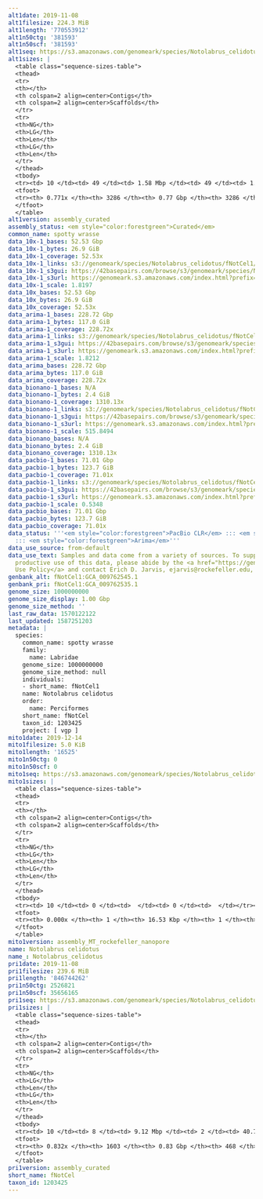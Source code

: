 ```yaml
---
alt1date: 2019-11-08
alt1filesize: 224.3 MiB
alt1length: '770553912'
alt1n50ctg: '381593'
alt1n50scf: '381593'
alt1seq: https://s3.amazonaws.com/genomeark/species/Notolabrus_celidotus/fNotCel1/assembly_curated/fNotCel1.alt.cur.20191108.fasta.gz
alt1sizes: |
  <table class="sequence-sizes-table">
  <thead>
  <tr>
  <th></th>
  <th colspan=2 align=center>Contigs</th>
  <th colspan=2 align=center>Scaffolds</th>
  </tr>
  <tr>
  <th>NG</th>
  <th>LG</th>
  <th>Len</th>
  <th>LG</th>
  <th>Len</th>
  </tr>
  </thead>
  <tbody>
  <tr><td> 10 </td><td> 49 </td><td> 1.58 Mbp </td><td> 49 </td><td> 1.58 Mbp </td></tr><tr><td> 20 </td><td> 128 </td><td> 1.07 Mbp </td><td> 128 </td><td> 1.07 Mbp </td></tr><tr><td> 30 </td><td> 238 </td><td> 0.77 Mbp </td><td> 238 </td><td> 0.77 Mbp </td></tr><tr><td> 40 </td><td> 395 </td><td> 0.55 Mbp </td><td> 395 </td><td> 0.55 Mbp </td></tr><tr style="background-color:#cccccc;"><td> 50 </td><td> 612 </td><td> 381.59 Kbp </td><td> 612 </td><td> 381.59 Kbp </td></tr><tr><td> 60 </td><td> 947 </td><td> 231.38 Kbp </td><td> 947 </td><td> 231.38 Kbp </td></tr><tr><td> 70 </td><td> 1604 </td><td> 96.40 Kbp </td><td> 1604 </td><td> 96.40 Kbp </td></tr><tr><td> 80 </td><td> 0 </td><td>  </td><td> 0 </td><td>  </td></tr><tr><td> 90 </td><td> 0 </td><td>  </td><td> 0 </td><td>  </td></tr><tr><td> 100 </td><td> 0 </td><td>  </td><td> 0 </td><td>  </td></tr></tbody>
  <tfoot>
  <tr><th> 0.771x </th><th> 3286 </th><th> 0.77 Gbp </th><th> 3286 </th><th> 0.77 Gbp </th></tr>
  </tfoot>
  </table>
alt1version: assembly_curated
assembly_status: <em style="color:forestgreen">Curated</em>
common_name: spotty wrasse
data_10x-1_bases: 52.53 Gbp
data_10x-1_bytes: 26.9 GiB
data_10x-1_coverage: 52.53x
data_10x-1_links: s3://genomeark/species/Notolabrus_celidotus/fNotCel1/genomic_data/10x/<br>
data_10x-1_s3gui: https://42basepairs.com/browse/s3/genomeark/species/Notolabrus_celidotus/fNotCel1/genomic_data/10x/
data_10x-1_s3url: https://genomeark.s3.amazonaws.com/index.html?prefix=species/Notolabrus_celidotus/fNotCel1/genomic_data/10x/
data_10x-1_scale: 1.8197
data_10x_bases: 52.53 Gbp
data_10x_bytes: 26.9 GiB
data_10x_coverage: 52.53x
data_arima-1_bases: 228.72 Gbp
data_arima-1_bytes: 117.0 GiB
data_arima-1_coverage: 228.72x
data_arima-1_links: s3://genomeark/species/Notolabrus_celidotus/fNotCel1/genomic_data/arima/<br>
data_arima-1_s3gui: https://42basepairs.com/browse/s3/genomeark/species/Notolabrus_celidotus/fNotCel1/genomic_data/arima/
data_arima-1_s3url: https://genomeark.s3.amazonaws.com/index.html?prefix=species/Notolabrus_celidotus/fNotCel1/genomic_data/arima/
data_arima-1_scale: 1.8212
data_arima_bases: 228.72 Gbp
data_arima_bytes: 117.0 GiB
data_arima_coverage: 228.72x
data_bionano-1_bases: N/A
data_bionano-1_bytes: 2.4 GiB
data_bionano-1_coverage: 1310.13x
data_bionano-1_links: s3://genomeark/species/Notolabrus_celidotus/fNotCel1/genomic_data/bionano/<br>
data_bionano-1_s3gui: https://42basepairs.com/browse/s3/genomeark/species/Notolabrus_celidotus/fNotCel1/genomic_data/bionano/
data_bionano-1_s3url: https://genomeark.s3.amazonaws.com/index.html?prefix=species/Notolabrus_celidotus/fNotCel1/genomic_data/bionano/
data_bionano-1_scale: 515.8494
data_bionano_bases: N/A
data_bionano_bytes: 2.4 GiB
data_bionano_coverage: 1310.13x
data_pacbio-1_bases: 71.01 Gbp
data_pacbio-1_bytes: 123.7 GiB
data_pacbio-1_coverage: 71.01x
data_pacbio-1_links: s3://genomeark/species/Notolabrus_celidotus/fNotCel1/genomic_data/pacbio/<br>
data_pacbio-1_s3gui: https://42basepairs.com/browse/s3/genomeark/species/Notolabrus_celidotus/fNotCel1/genomic_data/pacbio/
data_pacbio-1_s3url: https://genomeark.s3.amazonaws.com/index.html?prefix=species/Notolabrus_celidotus/fNotCel1/genomic_data/pacbio/
data_pacbio-1_scale: 0.5348
data_pacbio_bases: 71.01 Gbp
data_pacbio_bytes: 123.7 GiB
data_pacbio_coverage: 71.01x
data_status: '''<em style="color:forestgreen">PacBio CLR</em> ::: <em style="color:forestgreen">10x</em>
  ::: <em style="color:forestgreen">Arima</em>'''
data_use_source: from-default
data_use_text: Samples and data come from a variety of sources. To support fair and
  productive use of this data, please abide by the <a href="https://genome10k.soe.ucsc.edu/data-use-policies/">Data
  Use Policy</a> and contact Erich D. Jarvis, ejarvis@rockefeller.edu, with any questions.
genbank_alt: fNotCel1:GCA_009762545.1
genbank_pri: fNotCel1:GCA_009762535.1
genome_size: 1000000000
genome_size_display: 1.00 Gbp
genome_size_method: ''
last_raw_data: 1570122122
last_updated: 1587251203
metadata: |
  species:
    common_name: spotty wrasse
    family:
      name: Labridae
    genome_size: 1000000000
    genome_size_method: null
    individuals:
    - short_name: fNotCel1
    name: Notolabrus celidotus
    order:
      name: Perciformes
    short_name: fNotCel
    taxon_id: 1203425
    project: [ vgp ]
mito1date: 2019-12-14
mito1filesize: 5.0 KiB
mito1length: '16525'
mito1n50ctg: 0
mito1n50scf: 0
mito1seq: https://s3.amazonaws.com/genomeark/species/Notolabrus_celidotus/fNotCel1/assembly_MT_rockefeller_nanopore/fNotCel1.MT.20191214.fasta.gz
mito1sizes: |
  <table class="sequence-sizes-table">
  <thead>
  <tr>
  <th></th>
  <th colspan=2 align=center>Contigs</th>
  <th colspan=2 align=center>Scaffolds</th>
  </tr>
  <tr>
  <th>NG</th>
  <th>LG</th>
  <th>Len</th>
  <th>LG</th>
  <th>Len</th>
  </tr>
  </thead>
  <tbody>
  <tr><td> 10 </td><td> 0 </td><td>  </td><td> 0 </td><td>  </td></tr><tr><td> 20 </td><td> 0 </td><td>  </td><td> 0 </td><td>  </td></tr><tr><td> 30 </td><td> 0 </td><td>  </td><td> 0 </td><td>  </td></tr><tr><td> 40 </td><td> 0 </td><td>  </td><td> 0 </td><td>  </td></tr><tr style="background-color:#cccccc;"><td> 50 </td><td> 0 </td><td style="background-color:#ff8888;">  </td><td> 0 </td><td style="background-color:#ff8888;">  </td></tr><tr><td> 60 </td><td> 0 </td><td>  </td><td> 0 </td><td>  </td></tr><tr><td> 70 </td><td> 0 </td><td>  </td><td> 0 </td><td>  </td></tr><tr><td> 80 </td><td> 0 </td><td>  </td><td> 0 </td><td>  </td></tr><tr><td> 90 </td><td> 0 </td><td>  </td><td> 0 </td><td>  </td></tr><tr><td> 100 </td><td> 0 </td><td>  </td><td> 0 </td><td>  </td></tr></tbody>
  <tfoot>
  <tr><th> 0.000x </th><th> 1 </th><th> 16.53 Kbp </th><th> 1 </th><th> 16.53 Kbp </th></tr>
  </tfoot>
  </table>
mito1version: assembly_MT_rockefeller_nanopore
name: Notolabrus celidotus
name_: Notolabrus_celidotus
pri1date: 2019-11-08
pri1filesize: 239.6 MiB
pri1length: '846744262'
pri1n50ctg: 2526821
pri1n50scf: 35656165
pri1seq: https://s3.amazonaws.com/genomeark/species/Notolabrus_celidotus/fNotCel1/assembly_curated/fNotCel1.pri.cur.20191108.fasta.gz
pri1sizes: |
  <table class="sequence-sizes-table">
  <thead>
  <tr>
  <th></th>
  <th colspan=2 align=center>Contigs</th>
  <th colspan=2 align=center>Scaffolds</th>
  </tr>
  <tr>
  <th>NG</th>
  <th>LG</th>
  <th>Len</th>
  <th>LG</th>
  <th>Len</th>
  </tr>
  </thead>
  <tbody>
  <tr><td> 10 </td><td> 8 </td><td> 9.12 Mbp </td><td> 2 </td><td> 40.77 Mbp </td></tr><tr><td> 20 </td><td> 20 </td><td> 6.85 Mbp </td><td> 4 </td><td> 39.65 Mbp </td></tr><tr><td> 30 </td><td> 37 </td><td> 5.48 Mbp </td><td> 7 </td><td> 38.34 Mbp </td></tr><tr><td> 40 </td><td> 59 </td><td> 4.04 Mbp </td><td> 10 </td><td> 37.09 Mbp </td></tr><tr style="background-color:#cccccc;"><td> 50 </td><td> 89 </td><td style="background-color:#88ff88;"> 2.53 Mbp </td><td> 12 </td><td style="background-color:#88ff88;"> 35.66 Mbp </td></tr><tr><td> 60 </td><td> 138 </td><td> 1.63 Mbp </td><td> 15 </td><td> 32.41 Mbp </td></tr><tr><td> 70 </td><td> 230 </td><td> 0.72 Mbp </td><td> 19 </td><td> 29.53 Mbp </td></tr><tr><td> 80 </td><td> 632 </td><td> 95.27 Kbp </td><td> 22 </td><td> 26.92 Mbp </td></tr><tr><td> 90 </td><td> 0 </td><td>  </td><td> 0 </td><td>  </td></tr><tr><td> 100 </td><td> 0 </td><td>  </td><td> 0 </td><td>  </td></tr></tbody>
  <tfoot>
  <tr><th> 0.832x </th><th> 1603 </th><th> 0.83 Gbp </th><th> 468 </th><th> 0.85 Gbp </th></tr>
  </tfoot>
  </table>
pri1version: assembly_curated
short_name: fNotCel
taxon_id: 1203425
---
```

